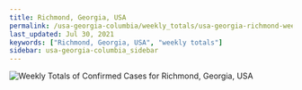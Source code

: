 ```yaml
---
title: Richmond, Georgia, USA
permalink: /usa-georgia-columbia/weekly_totals/usa-georgia-richmond-weekly_totals.html
last_updated: Jul 30, 2021
keywords: ["Richmond, Georgia, USA", "weekly totals"]
sidebar: usa-georgia-columbia_sidebar
---
```


![Weekly Totals of Confirmed Cases for Richmond, Georgia, USA](/covid_tracker/images/graphs/usa-georgia-richmond-weekly_totals_graph.png)
